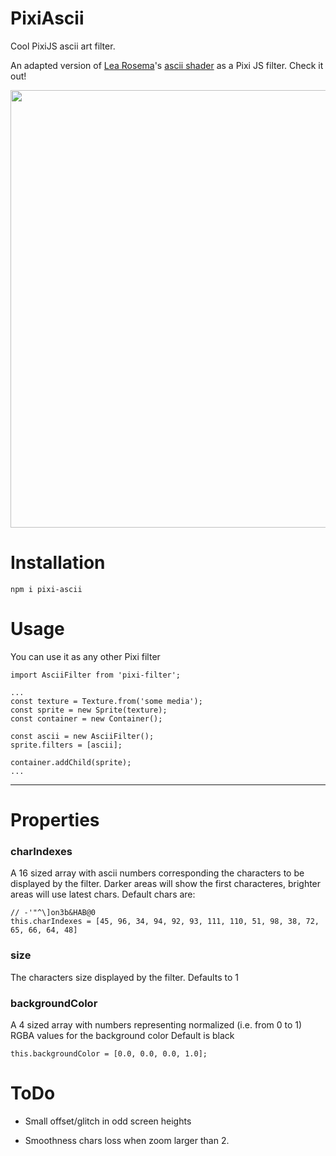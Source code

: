 # PixiAscii
Cool PixiJS ascii art filter.

An adapted version of [Lea Rosema](https://github.com/learosema)'s [ascii shader](https://codepen.io/learosema/pen/abveWaY) as a Pixi JS filter. Check it out!

<p align="center">
<img src="https://github.com/le4onardo/PixiAscii/blob/gif-test/earth%20zoom.gif" width="700" />
</p>


# Installation

```
npm i pixi-ascii
```

# Usage

You can use it as any other Pixi filter

```
import AsciiFilter from 'pixi-filter';

...
const texture = Texture.from('some media');
const sprite = new Sprite(texture);
const container = new Container();

const ascii = new AsciiFilter();
sprite.filters = [ascii];

container.addChild(sprite);
...

```
___

# Properties

### charIndexes
A 16 sized array with ascii numbers corresponding the characters to be displayed by the filter. Darker areas will show the first characteres, brighter areas will use latest chars.
Default chars are: 
```
// -'"^\]on3b&HAB@0
this.charIndexes = [45, 96, 34, 94, 92, 93, 111, 110, 51, 98, 38, 72, 65, 66, 64, 48] 
```
### size
The characters size displayed by the filter.
Defaults to 1

### backgroundColor
A 4 sized array with numbers representing normalized (i.e. from 0 to 1) RGBA values for the background color
Default is black
```
this.backgroundColor = [0.0, 0.0, 0.0, 1.0];
```

# ToDo
- Small offset/glitch in odd screen heights

- Smoothness chars loss when zoom larger than 2.









